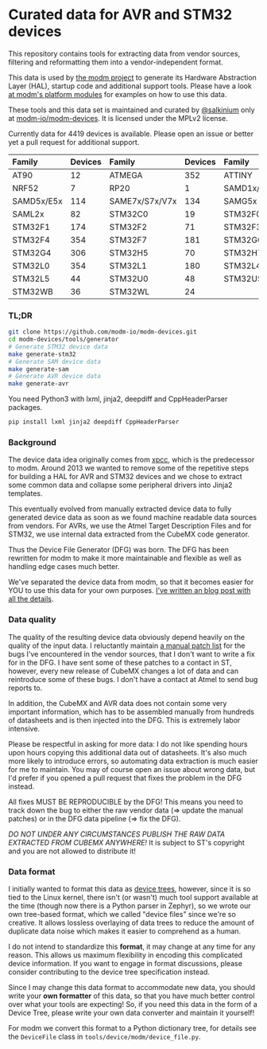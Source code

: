 # Curated data for AVR and STM32 devices

This repository contains tools for extracting data from vendor sources,
filtering and reformatting them into a vendor-independent format.

This data is used by [the modm project][modm-io] to generate
its Hardware Abstraction Layer (HAL), startup code and additional support tools.
Please have a look [at modm's platform modules][modm-platform] for examples on
how to use this data.

These tools and this data set is maintained and curated by
[@salkinium][] only at [modm-io/modm-devices][modm-devices].
It is licensed under the MPLv2 license.

Currently data for <!--devicecount-->4419<!--/devicecount--> devices is available.
Please open an issue or better yet a pull request for additional support.

<!--devicetable-->
| Family        | Devices | Family        | Devices | Family        | Devices |
|:--------------|:--------|:--------------|:--------|:--------------|:--------|
| AT90          |    12   | ATMEGA        |   352   | ATTINY        |   148   |
| NRF52         |     7   | RP20          |     1   | SAMD1x/D2x/DAx|   322   |
| SAMD5x/E5x    |   114   | SAME7x/S7x/V7x|   134   | SAMG5x        |    12   |
| SAML2x        |    82   | STM32C0       |    19   | STM32F0       |   169   |
| STM32F1       |   174   | STM32F2       |    71   | STM32F3       |   145   |
| STM32F4       |   354   | STM32F7       |   181   | STM32G0       |   262   |
| STM32G4       |   306   | STM32H5       |    70   | STM32H7       |   206   |
| STM32L0       |   354   | STM32L1       |   180   | STM32L4       |   418   |
| STM32L5       |    44   | STM32U0       |    48   | STM32U5       |   174   |
| STM32WB       |    36   | STM32WL       |    24   |
<!--/devicetable-->


### TL;DR

```sh
git clone https://github.com/modm-io/modm-devices.git
cd modm-devices/tools/generator
# Generate STM32 device data
make generate-stm32
# Generate SAM device data
make generate-sam
# Generate AVR device data
make generate-avr
```

You need Python3 with lxml, jinja2, deepdiff and CppHeaderParser packages.

```sh
pip install lxml jinja2 deepdiff CppHeaderParser
```


### Background

The device data idea originally comes from [xpcc](http://xpcc.io), which is the
predecessor to modm. Around 2013 we wanted to remove some of the repetitive
steps for building a HAL for AVR and STM32 devices and we chose to extract some
common data and collapse some peripheral drivers into Jinja2 templates.

This eventually evolved from manually extracted device data to fully generated
device data as soon as we found machine readable data sources from vendors.
For AVRs, we use the Atmel Target Description Files and for STM32, we use
internal data extracted from the CubeMX code generator.

Thus the Device File Generator (DFG) was born. The DFG has been rewritten for
modm to make it more maintainable and flexible as well as handling edge cases
much better.

We've separated the device data from modm, so that it becomes easier for YOU
to use this data for your own purposes.
[I've written an blog post with all the details](http://blog.salkinium.com/modm-devices).


### Data quality

The quality of the resulting device data obviously depend heavily on the quality
of the input data. I reluctantly maintain [a manual patch list][patches] for the bugs I've
encountered in the vendor sources, that I don't want to write a fix for in the DFG.
I have sent some of these patches to a contact in ST, however, every new release
of CubeMX changes a lot of data and can reintroduce some of these bugs.
I don't have a contact at Atmel to send bug reports to.

In addition, the CubeMX and AVR data does not contain some very important
information, which has to be assembled manually from hundreds of datasheets and
is then injected into the DFG. This is extremely labor intensive.

Please be respectful in asking for more data: I do not like spending hours
upon hours copying this additional data out of datasheets. It's also much more
likely to introduce errors, so automating data extraction is much easier for me
to maintain. You may of course open an issue about wrong data, but I'd prefer if
you opened a pull request that fixes the problem in the DFG instead.

All fixes MUST BE REPRODUCIBLE by the DFG! This means you need to track down the
bug to either the raw vendor data (=> update the manual patches) or in the DFG
data pipeline (=> fix the DFG).

*DO NOT UNDER ANY CIRCUMSTANCES PUBLISH THE RAW DATA EXTRACTED FROM CUBEMX ANYWHERE!*
It is subject to ST's copyright and you are not allowed to distribute it!


### Data format

I initially wanted to format this data as [device trees][device-tree],
however, since it is so tied to the Linux kernel, there isn't (or wasn't) much
tool support available at the time (though now there is a Python parser in Zephyr),
so we wrote our own tree-based format, which we called "device files" since we're
so creative. It allows lossless overlaying of data trees to reduce the amount of
duplicate data noise which makes it easier to comprehend as a human.

I do not intend to standardize this **format**, it may change at any time for any
reason. This allows us maximum flexibility in encoding this complicated
device information. If you want to engage in format discussions, please consider
contributing to the device tree specification instead.

Since I may change this data format to accommodate new data, you should write your
**own formatter** of this data, so that you have much better control over what
your tools are expecting!
So, if you need this data in the form of a Device Tree, please write your own
data converter and maintain it yourself!

For modm we convert this format to a Python dictionary tree, for details see the
`DeviceFile` class in `tools/device/modm/device_file.py`.


[modm-talk-preview]: https://gist.githubusercontent.com/salkinium/43a303c61b5e15e9a91d34116ea5d07c/raw/ab836c051039421e7bb0875ec9cb93c2d3f76236/modm-devices.png
[modm-talk]: http://salkinium.com/talks/modm_embo17.pdf
[modm-platform]: https://github.com/modm-io/modm/tree/develop/src/modm/platform
[device-tree]: https://www.devicetree.org
[@salkinium]: http://github.com/salkinium
[modm-devices]: https://github.com/modm-io/modm-devices
[modm-io]: https://github.com/modm-io
[patches]: https://github.com/modm-io/modm-devices/tree/develop/tools/generator/raw-data-extractor/patches
